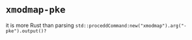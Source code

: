 # `xmodmap-pke`
it is more Rust than parsing `std::proceddCommand:new("xmodmap").arg("-pke").output()?`
